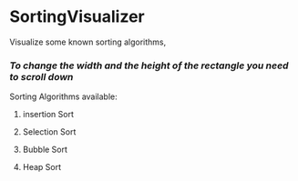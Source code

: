 # SortingVisualizer
Visualize some known sorting algorithms,

### *To change the width and the height of the rectangle you need to scroll down*

Sorting Algorithms available:

1) insertion Sort

2) Selection Sort

3) Bubble Sort

4) Heap Sort
